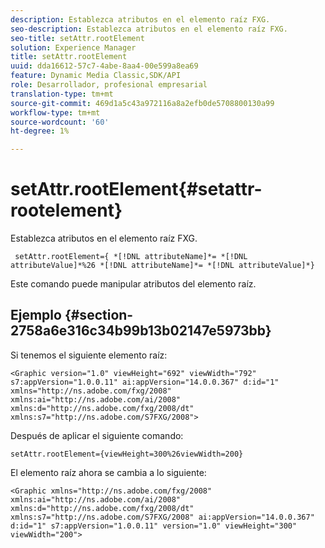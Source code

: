 ```yaml
---
description: Establezca atributos en el elemento raíz FXG.
seo-description: Establezca atributos en el elemento raíz FXG.
seo-title: setAttr.rootElement
solution: Experience Manager
title: setAttr.rootElement
uuid: dda16612-57c7-4abe-8aa4-00e599a8ea69
feature: Dynamic Media Classic,SDK/API
role: Desarrollador, profesional empresarial
translation-type: tm+mt
source-git-commit: 469d1a5c43a972116a8a2efb0de5708800130a99
workflow-type: tm+mt
source-wordcount: '60'
ht-degree: 1%

---
```



# setAttr.rootElement{#setattr-rootelement}

Establezca atributos en el elemento raíz FXG.

` setAttr.rootElement={ *[!DNL attributeName]*= *[!DNL attributeValue]*%26 *[!DNL attributeName]*= *[!DNL attributeValue]*}`

Este comando puede manipular atributos del elemento raíz.

## Ejemplo {#section-2758a6e316c34b99b13b02147e5973bb}

Si tenemos el siguiente elemento raíz:

`<Graphic version="1.0" viewHeight="692" viewWidth="792" s7:appVersion="1.0.0.11" ai:appVersion="14.0.0.367" d:id="1" xmlns="http://ns.adobe.com/fxg/2008" xmlns:ai="http://ns.adobe.com/ai/2008" xmlns:d="http://ns.adobe.com/fxg/2008/dt" xmlns:s7="http://ns.adobe.com/S7FXG/2008">`

Después de aplicar el siguiente comando:

`setAttr.rootElement={viewHeight=300%26viewWidth=200}`

El elemento raíz ahora se cambia a lo siguiente:

`<Graphic xmlns="http://ns.adobe.com/fxg/2008" xmlns:ai="http://ns.adobe.com/ai/2008" xmlns:d="http://ns.adobe.com/fxg/2008/dt" xmlns:s7="http://ns.adobe.com/S7FXG/2008" ai:appVersion="14.0.0.367" d:id="1" s7:appVersion="1.0.0.11" version="1.0" viewHeight="300" viewWidth="200">`
